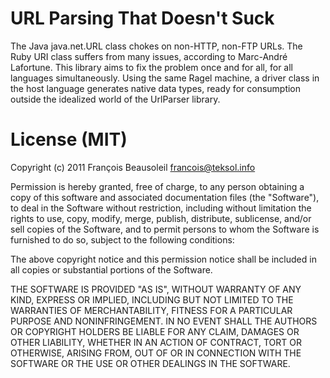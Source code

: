 URL Parsing That Doesn't Suck
=============================

The Java java.net.URL class chokes on non-HTTP, non-FTP URLs. The Ruby URI class suffers from many issues, according to Marc-André Lafortune. This library aims to fix the problem once and for all, for all languages simultaneously. Using the same Ragel machine, a driver class in the host language generates native data types, ready for consumption outside the idealized world of the UrlParser library.

License (MIT)
=============

Copyright (c) 2011 François Beausoleil <francois@teksol.info>

Permission is hereby granted, free of charge, to any person obtaining
a copy of this software and associated documentation files (the
"Software"), to deal in the Software without restriction, including
without limitation the rights to use, copy, modify, merge, publish,
distribute, sublicense, and/or sell copies of the Software, and to
permit persons to whom the Software is furnished to do so, subject to
the following conditions:

The above copyright notice and this permission notice shall be
included in all copies or substantial portions of the Software.

THE SOFTWARE IS PROVIDED "AS IS", WITHOUT WARRANTY OF ANY KIND,
EXPRESS OR IMPLIED, INCLUDING BUT NOT LIMITED TO THE WARRANTIES OF
MERCHANTABILITY, FITNESS FOR A PARTICULAR PURPOSE AND
NONINFRINGEMENT. IN NO EVENT SHALL THE AUTHORS OR COPYRIGHT HOLDERS BE
LIABLE FOR ANY CLAIM, DAMAGES OR OTHER LIABILITY, WHETHER IN AN ACTION
OF CONTRACT, TORT OR OTHERWISE, ARISING FROM, OUT OF OR IN CONNECTION
WITH THE SOFTWARE OR THE USE OR OTHER DEALINGS IN THE SOFTWARE.
